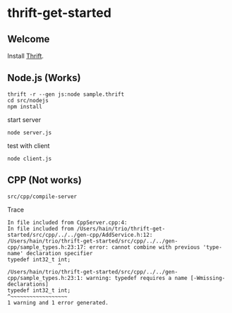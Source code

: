 # thrift-get-started

## Welcome
Install [Thrift](https://thrift.apache.org/docs/install/os_x).

## Node.js (Works)
```
thrift -r --gen js:node sample.thrift
cd src/nodejs
npm install
```

start server
```
node server.js
```

test with client
```
node client.js
```

## CPP (Not works)
```
src/cpp/compile-server
```

Trace
```
In file included from CppServer.cpp:4:
In file included from /Users/hain/trio/thrift-get-started/src/cpp/../../gen-cpp/AddService.h:12:
/Users/hain/trio/thrift-get-started/src/cpp/../../gen-cpp/sample_types.h:23:17: error: cannot combine with previous 'type-name' declaration specifier
typedef int32_t int;
                ^
/Users/hain/trio/thrift-get-started/src/cpp/../../gen-cpp/sample_types.h:23:1: warning: typedef requires a name [-Wmissing-declarations]
typedef int32_t int;
^~~~~~~~~~~~~~~~~~~
1 warning and 1 error generated.
```
